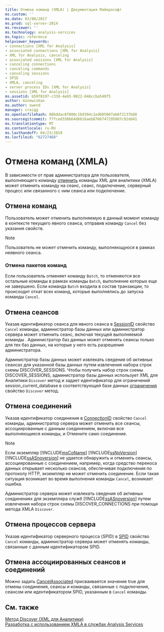 ```yaml
---
title: Отмена команд (XMLA) | Документация Майкрософт
ms.custom: ''
ms.date: 03/08/2017
ms.prod: sql-server-2014
ms.reviewer: ''
ms.technology: analysis-services
ms.topic: reference
helpviewer_keywords:
- connections [XML for Analysis]
- associated connections [XML for Analysis]
- XML for Analysis, canceling
- associated sessions [XML for Analysis]
- canceling connections
- canceling commands
- canceling sessions
- SPID
- XMLA, canceling
- server process IDs [XML for Analysis]
- sessions [XML for Analysis]
ms.assetid: b59f8197-c33d-4e65-9022-848ccba540f5
author: minewiskan
ms.author: owend
manager: craigg
ms.openlocfilehash: 80bddac8f800c1b9394c1ed605007ab0f2137b88
ms.sourcegitcommit: f7fced330b64d6616aeb8766747295807c92dd41
ms.translationtype: MT
ms.contentlocale: ru-RU
ms.lasthandoff: 04/23/2019
ms.locfileid: "62727468"
---
```

# <a name="canceling-commands-xmla"></a>Отмена команд (XMLA)
  В зависимости от прав администратора для пользователя, выполняющего команду [отменить](https://docs.microsoft.com/bi-reference/xmla/xml-elements-commands/cancel-element-xmla) команды XML для аналитики (XMLA) может отменить команду на сеанс, сеанс, подключение, серверный процесс или связанного с ним сеанса или подключение.  
  
## <a name="canceling-commands"></a>Отмена команд  
 Пользователь может отменить выполняемую в данный момент команду в контексте текущего явного сеанса, отправив команду `Cancel` без указания свойств.  
  
> [!NOTE]  
>  Пользователь не может отменить команду, выполняющуюся в рамках неявного сеанса.  
  
### <a name="canceling-batch-commands"></a>Отмена пакетов команд  
 Если пользователь отменяет команду `Batch`, то отменяются все остальные команды в рамках команды `Batch`, выполнение которых еще не завершено. Если команда `Batch` входила в состав транзакции, то происходит откат всех команд, которые выполнялись до запуска команды `Cancel`.  
  
## <a name="canceling-sessions"></a>Отмена сеансов  
 Указав идентификатор сеанса для явного сеанса в [SessionID](https://docs.microsoft.com/bi-reference/xmla/xml-elements-properties/id-element-xmla) свойство `Cancel` команды, администратор базы данных или администратор сервера может отменить сеанс, включая текущей выполняемой команды . Администратор баз данных может отменять сеансы только для тех баз данных, на которые у него есть разрешения администратора.  
  
 Администратор базы данных может извлекать сведения об активных сеансах для указанной базы данных путем извлечения набора строк схемы DISCOVER_SESSIONS. Чтобы получить набор строк схемы DISCOVER_SESSIONS, администратор базы данных использует XML для Аналитики `Discover` метод и задает идентификатор для ограничений session_current_database в соответствующей базе данных [ограничения](https://docs.microsoft.com/bi-reference/xmla/xml-elements-properties/restrictions-element-xmla) свойство `Discover` метод.  
  
## <a name="canceling-connections"></a>Отмена соединений  
 Указав идентификатор соединения в [ConnectionID](https://docs.microsoft.com/bi-reference/xmla/xml-elements-properties/connectionid-element-xmla) свойство `Cancel` команды, администратор сервера может отменить все сеансы, ассоциированные с данным соединением, включая все выполняющиеся команды, и Отмените само соединение.  
  
> [!NOTE]  
>  Если экземпляр [!INCLUDE[msCoName](../../includes/msconame-md.md)] [!INCLUDE[ssNoVersion](../../includes/ssnoversion-md.md)] [!INCLUDE[ssASnoversion](../../includes/ssasnoversion-md.md)] не удается обнаружить и отменить сеансы, ассоциированные с соединением, например, когда средство переноса данных открывает несколько сеансов, обеспечивая подключения по протоколу HTTP, экземпляр не может отменить соединение. Если такая ситуация возникает во время выполнения команды `Cancel`, возникает ошибка.  
  
 Администратор сервера может извлекать сведения об активных соединениях для экземпляра служб [!INCLUDE[ssASnoversion](../../includes/ssasnoversion-md.md)] путем извлечения набора строк схемы DISCOVER_CONNECTIONS при помощи метода XMLA `Discover`.  
  
## <a name="canceling-server-processes"></a>Отмена процессов сервера  
 Указав идентификатор серверного процесса (SPID) в [SPID](https://docs.microsoft.com/bi-reference/xmla/xml-elements-properties/id-element-xmla) свойство `Cancel` команды, администратор сервера может отменять команды, связанные с данным идентификатором SPID.  
  
## <a name="canceling-associated-sessions-and-connections"></a>Отмена ассоциированных сеансов и соединений  
 Можно задать [CancelAssociated](https://docs.microsoft.com/bi-reference/xmla/xml-elements-properties/cancelassociated-element-xmla) присваивается значение true для отмены соединения, сеансы и команды, связанные с подключения, сеансом или идентификатором SPID, указанным в `Cancel` команды.  
  
## <a name="see-also"></a>См. также  
 [Метод Discover &#40;XML для Аналитики&#41;](https://docs.microsoft.com/bi-reference/xmla/xml-elements-methods-discover)   
 [Разработка с использованием XMLA в службах Analysis Services](developing-with-xmla-in-analysis-services.md)  
  
  
